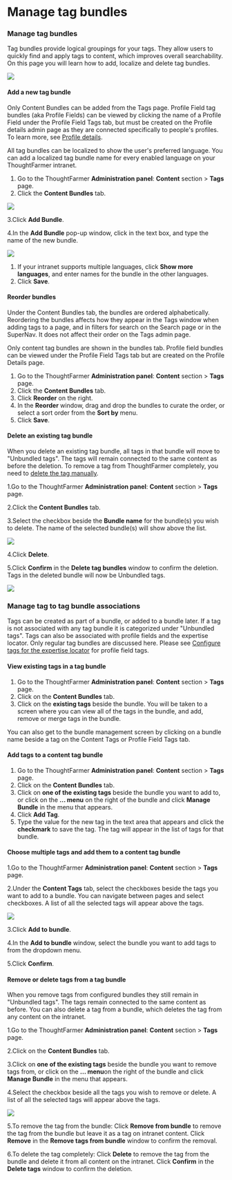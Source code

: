 # Manage tag bundles

### Manage tag bundles <a id="section1"></a>

Tag bundles provide logical groupings for your tags. They allow users to quickly find and apply tags to content, which improves overall searchability. On this page you will learn how to add, localize and delete tag bundles.

![](../../../.gitbook/assets/1%20%28102%29.png)



#### Add a new tag bundle

Only Content Bundles can be added from the Tags page. Profile Field tag bundles \(aka Profile Fields\) can be viewed by clicking the name of a Profile Field under the Profile Field Tags tab, but must be created on the Profile details admin page as they are connected specifically to people's profiles. To learn more, see [Profile details](../untitled-7/).  
  
All tag bundles can be localized to show the user's preferred language. You can add a localized tag bundle name for every enabled language on your ThoughtFarmer intranet.

1. Go to the ThoughtFarmer **Administration panel**: **Content** section &gt; **Tags** page.
2. Click the **Content Bundles** tab.

![](../../../.gitbook/assets/2%20%289%29.png)

3.Click **Add Bundle**.

4.In the **Add Bundle** pop-up window, click in the text box, and type the name of the new bundle.

![](../../../.gitbook/assets/3%20%2839%29.png)



1. If your intranet supports multiple languages, click **Show more languages**, and enter names for the bundle in the other languages.
2. Click **Save**.

#### Reorder bundles

Under the Content Bundles tab, the bundles are ordered alphabetically. Reordering the bundles affects how they appear in the Tags window when adding tags to a page, and in filters for search on the Search page or in the SuperNav. It does not affect their order on the Tags admin page.  
  
Only content tag bundles are shown in the bundles tab. Profile field bundles can be viewed under the Profile Field Tags tab but are created on the Profile Details page.

1. Go to the ThoughtFarmer **Administration panel**: **Content** section &gt; **Tags** page.
2. Click the **Content Bundles** tab.
3. Click **Reorder** on the right.
4. In the **Reorder** window, drag and drop the bundles to curate the order, or select a sort order from the **Sort by** menu.
5. Click **Save**.

#### Delete an existing tag bundle

When you delete an existing tag bundle, all tags in that bundle will move to "Unbundled tags". The tags will remain connected to the same content as before the deletion. To remove a tag from ThoughtFarmer completely, you need to [delete the tag manually](manage-tags.md).

1.Go to the ThoughtFarmer **Administration panel**: **Content** section &gt; **Tags** page.

2.Click the **Content Bundles** tab.

3.Select the checkbox beside the **Bundle name** for the bundle\(s\) you wish to delete. The name of the selected bundle\(s\) will show above the list.

![](../../../.gitbook/assets/4%20%2820%29.png)



4.Click **Delete**.

5.Click **Confirm** in the **Delete tag bundles** window to confirm the deletion. Tags in the deleted bundle will now be Unbundled tags.

![](../../../.gitbook/assets/5%20%2823%29.png)

### Manage tag to tag bundle associations <a id="section3"></a>

Tags can be created as part of a bundle, or added to a bundle later. If a tag is not associated with any tag bundle it is categorized under "Unbundled tags". Tags can also be associated with profile fields and the expertise locator. Only regular tag bundles are discussed here. Please see [Configure tags for the expertise locator](https://community.thoughtfarmer.com/content/106065/configure-tags-for-the-expertise-locator) for profile field tags.

#### View existing tags in a tag bundle

1. Go to the ThoughtFarmer **Administration panel**: **Content** section &gt; **Tags** page.
2. Click on the **Content Bundles** tab.
3. Click on the **existing tags** beside the bundle. You will be taken to a screen where you can view all of the tags in the bundle, and add, remove or merge tags in the bundle.

You can also get to the bundle management screen by clicking on a bundle name beside a tag on the Content Tags or Profile Field Tags tab.

#### Add tags to a content tag bundle

1. Go to the ThoughtFarmer **Administration panel**: **Content** section &gt; **Tags** page.
2. Click on the **Content Bundles** tab.
3. Click on **one of the existing tags** beside the bundle you want to add to, or click on the **... menu** on the right of the bundle and click **Manage Bundle** in the menu that appears.
4. Click **Add Tag**.
5. Type the value for the new tag in the text area that appears and click the **checkmark** to save the tag. The tag will appear in the list of tags for that bundle.

#### Choose multiple tags and add them to a content tag bundle

1.Go to the ThoughtFarmer **Administration panel**: **Content** section &gt; **Tags** page.

2.Under the **Content Tags** tab, select the checkboxes beside the tags you want to add to a bundle. You can navigate between pages and select checkboxes. A list of all the selected tags will appear above the tags.

![](../../../.gitbook/assets/6%20%2812%29.png)



3.Click **Add to bundle**.

4.In the **Add to bundle** window, select the bundle you want to add tags to from the dropdown menu.

5.Click **Confirm**.

#### Remove or delete tags from a tag bundle

When you remove tags from configured bundles they still remain in "Unbundled tags". The tags remain connected to the same content as before. You can also delete a tag from a bundle, which deletes the tag from any content on the intranet.

1.Go to the ThoughtFarmer **Administration panel**: **Content** section &gt; **Tags** page.

2.Click on the **Content Bundles** tab.

3.Click on **one of the existing tags** beside the bundle you want to remove tags from, or click on the **... menu**on the right of the bundle and click **Manage Bundle** in the menu that appears.

4.Select the checkbox beside all the tags you wish to remove or delete.  A list of all the selected tags will appear above the tags.

![](../../../.gitbook/assets/8%20%289%29.png)

5.To remove the tag from the bundle: Click **Remove from bundle** to remove the tag from the bundle but leave it as a tag on intranet content. Click **Remove** in the **Remove tags from bundle** window to confirm the removal.

6.To delete the tag completely: Click **Delete** to remove the tag from the bundle and delete it from all content on the intranet. Click **Confirm** in the **Delete tags** window to confirm the deletion.

  


